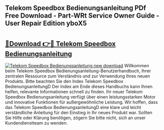 ## Telekom Speedbox Bedienungsanleitung PDf Free Download - Part-WRt Service Owner Guide - User Repair Edition yboX5

# <h2><a href="http://df0ge7.blite.top/?on=Telekom+Speedbox+Bedienungsanleitung">🔗Download 👉🔴 Telekom Speedbox Bedienungsanleitung</a></h2>

[![Telekom Speedbox Bedienungsanleitung new download](https://i.imgur.com/lujVjoI.png)](http://df0ge7.blite.top/?on=Telekom+Speedbox+Bedienungsanleitung)
Willkommen beim Telekom Speedbox Bedienungsanleitung-Benutzerhandbuch, Ihrer zentralen Ressource zum Verständnis und zur Verwendung Ihres neuen Produkts. Bitte beachten Sie den Index Telekom Speedbox BedienungsanleitungD Der Index am Ende dieses Handbuchs kann Ihnen helfen, relevante Informationen schnell zu finden. Ihr neuer Telekom Speedbox Bedienungsanleitung verfügt über einen leistungsstarken Motor und innovative Funktionen für außergewöhnliche Leistung. Wir hoffen, dass das Telekom Speedbox BedienungsanleitungD eine klare und leicht verständliche Anleitung für den Einstieg in Ihr neues Produkt war. Sollten Sie Hilfe oder Klärung benötigen, zögern Sie bitte nicht, sich an unser Kundendienstteam zu wenden.
